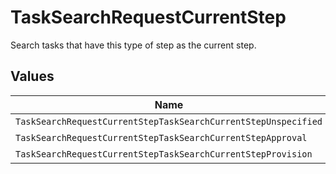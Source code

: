 # TaskSearchRequestCurrentStep

 Search tasks that have this type of step as the current step.



## Values

| Name                                                           | Value                                                          |
| -------------------------------------------------------------- | -------------------------------------------------------------- |
| `TaskSearchRequestCurrentStepTaskSearchCurrentStepUnspecified` | TASK_SEARCH_CURRENT_STEP_UNSPECIFIED                           |
| `TaskSearchRequestCurrentStepTaskSearchCurrentStepApproval`    | TASK_SEARCH_CURRENT_STEP_APPROVAL                              |
| `TaskSearchRequestCurrentStepTaskSearchCurrentStepProvision`   | TASK_SEARCH_CURRENT_STEP_PROVISION                             |